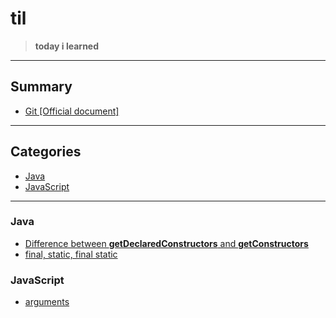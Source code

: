 # til

> <b>today i learned</b>

<hr />


## Summary


- <a href="https://github.com/sjsage522/til/tree/master/Git">Git [Official document]</a>

<hr />

## Categories


- <a href="#Java">Java</a>
- <a href="#JavaScript">JavaScript</a>

<hr />

### Java


- <a href="https://github.com/sjsage522/til/blob/master/Java/difference-between-getDeclaredConstructors-and-getConstructors.md">Difference between <b>getDeclaredConstructors</b> and <b>getConstructors</b></a>
- <a href="https://github.com/sjsage522/til/blob/master/Java/final%2Cstatic%2Cfinal-static.md">final, static, final static</a>


### JavaScript

- <a href="https://github.com/sjsage522/til/blob/master/JavaScript/arguments.md">arguments</a>

